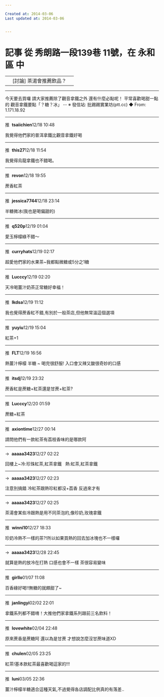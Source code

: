 ```yaml
---

Created at: 2014-03-06
Last updated at: 2014-03-06


---
```


# 記事 從 秀朗路一段139巷 11號，在 永和區 中


|     |     |     |
| --- | --- | --- |
|     | \[討論\] 茶湯會推薦飲品？ |     |

* * *

今天要去買囉
請大家推薦除了觀音拿鐵之外
還有什麼必點呢！
平常喜歡喝甜一點的
觀音拿鐵要點「？糖？冰」
\--
※ 發信站: 批踢踢實業坊(ptt.cc)
◆ From: 1.171.18.92

* * *

推  **tsaiichien**12/18 10:48

我覺得他們家的普洱拿鐵比觀音拿鐵好喝

* * *

推  **this27**12/18 11:54

我覺得烏龍拿鐵也不錯喝。

* * *

推  **revon**12/18 19:55

蔗香紅茶

* * *

推  **jessica7744**12/18 23:14

半糖微冰(我也是喝偏甜的)

* * *

推  **q520p**12/19 01:04

愛玉檸檬綠不錯～

* * *

推  **curryhats**12/19 02:17

超愛他們家的水果茶~我都點微糖或5分之1糖

* * *

推  **Lucccy**12/19 02:20

天冷喝薑汁奶茶正常糖好幸福！

* * *

推  **lkdsa**12/19 11:12

我也覺得蔗香紅不錯,有別於一般茶店,但他無常溫這個選項

* * *

推  **yuyiu**12/19 15:04

紅茶+1

* * *

推  **FLT**12/19 16:56

熱薑汁檸檬 半糖 ~ 喝完很舒服! 入口會又辣又酸很奇妙的口感

* * *

推  **itsdj**12/19 23:32

蔗香紅是蔗糖+紅茶還是甘蔗+紅茶?

* * *

推  **Lucccy**12/20 01:59

蔗糖+紅茶

* * *

推  **axiontime**12/27 00:14

請問他們有一款紅茶有荔枝香味的是哪款阿

* * *

→  **aaaaa3423**12/27 02:22

回樓上~冷:珍珠紅茶,紅茶拿鐵   熱:紅茶,紅茶拿鐵

* * *

→  **aaaaa3423**12/27 02:23

注意別搞錯 冷紅茶跟熱珍紅都沒+荔香 反過來才有

* * *

→  **aaaaa3423**12/27 02:25

茶湯會某些冷跟熱是用不同茶泡的,像珍奶,玫瑰拿鐵

* * *

推  **winni10**12/27 18:33

珍奶冷熱不一樣的茶?!所以如果買熱的回去加冰塊也不一樣囉

* * *

→  **aaaaa3423**12/28 22:45

就算是熱的放冷在打熱 口感也會不一樣 茶很容易變味

* * *

推  **girllo**01/07 11:08

百香綠好喝!!無糖的就頗甜了~

* * *

推  **janlingyi**02/02 22:01

拿鐵系列都不錯唷！大推他們家拿鐵系列跟前三名飲料！

* * *

推  **lovewhite**02/04 22:48

原來蔗香是蔗糖阿 還以為是甘蔗 才想說怎麼沒甘蔗味道XD

* * *

推  **chulen**02/05 23:25

紅茶!基本款紅茶最喜歡喝這家的!!!

* * *

推  **luni**03/05 22:36

薑汁檸檬半糖適合這種天氣,不過覺得各店調配比例真的有落差..

